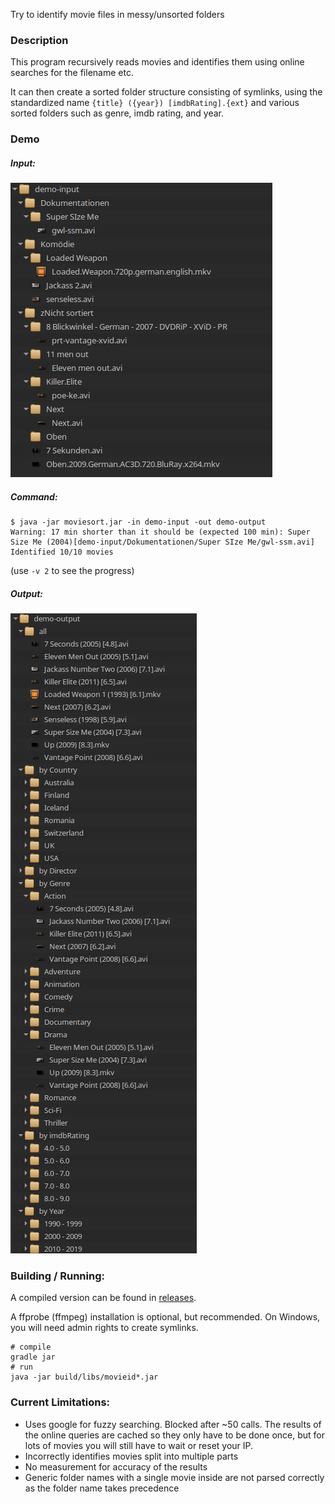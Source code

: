 Try to identify movie files in messy/unsorted folders

### Description

This program recursively reads movies and identifies them using online searches for the filename etc.

It can then create a sorted folder structure consisting of symlinks, using the standardized name `{title} ({year}) [imdbRating].{ext}` and various sorted folders such as genre, imdb rating, and year.

### Demo

##### Input:

![input directory](/screenshots/in1.png)

##### Command:

```
$ java -jar moviesort.jar -in demo-input -out demo-output
Warning: 17 min shorter than it should be (expected 100 min): Super Size Me (2004)[demo-input/Dokumentationen/Super SIze Me/gwl-ssm.avi]
Identified 10/10 movies
```
(use `-v 2` to see the progress)

##### Output:

![output directory](/screenshots/out1.png)

### Building / Running:
A compiled version can be found in [releases](https://github.com/phiresky/fix-messy-movie-folder/releases).

A ffprobe (ffmpeg) installation is optional, but recommended. On Windows, you will need admin rights to create symlinks.
```
# compile
gradle jar
# run
java -jar build/libs/movieid*.jar
```

### Current Limitations:

* Uses google for fuzzy searching. Blocked after ~50 calls. The results of the online queries are cached so they only have to be done once, but for lots of movies you will still have to wait or reset your IP.
* Incorrectly identifies movies split into multiple parts
* No measurement for accuracy of the results
* Generic folder names with a single movie inside are not parsed correctly as the folder name takes precedence
